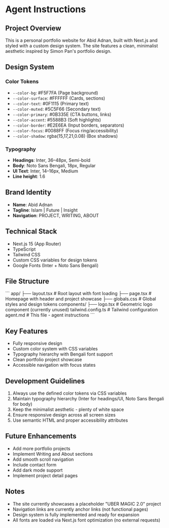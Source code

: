 # Agent Instructions

## Project Overview
This is a personal portfolio website for Abid Adnan, built with Next.js and styled with a custom design system. The site features a clean, minimalist aesthetic inspired by Simon Pan's portfolio design.

## Design System

### Color Tokens
- `--color-bg`: #F5F7FA (Page background)
- `--color-surface`: #FFFFFF (Cards, sections)
- `--color-text`: #0F1115 (Primary text)
- `--color-muted`: #5C5F66 (Secondary text)
- `--color-primary`: #0B335E (CTA buttons, links)
- `--color-accent`: #5588B3 (Soft highlights)
- `--color-border`: #E2E6EA (Input borders, separators)
- `--color-focus`: #0088FF (Focus ring/accessibility)
- `--color-shadow`: rgba(15,17,21,0.08) (Box shadows)

### Typography
- **Headings**: Inter, 36–48px, Semi-bold
- **Body**: Noto Sans Bengali, 18px, Regular
- **UI Text**: Inter, 14–16px, Medium
- **Line height**: 1.6

## Brand Identity
- **Name**: Abid Adnan
- **Tagline**: Islam | Future | Insight
- **Navigation**: PROJECT, WRITING, ABOUT

## Technical Stack
- Next.js 15 (App Router)
- TypeScript
- Tailwind CSS
- Custom CSS variables for design tokens
- Google Fonts (Inter + Noto Sans Bengali)

## File Structure
\`\`\`
app/
├── layout.tsx          # Root layout with font loading
├── page.tsx           # Homepage with header and project showcase
├── globals.css        # Global styles and design tokens
components/
├── logo.tsx           # Geometric logo component (currently unused)
tailwind.config.ts     # Tailwind configuration
agent.md              # This file - agent instructions
\`\`\`

## Key Features
- Fully responsive design
- Custom color system with CSS variables
- Typography hierarchy with Bengali font support
- Clean portfolio project showcase
- Accessible navigation with focus states

## Development Guidelines
1. Always use the defined color tokens via CSS variables
2. Maintain typography hierarchy (Inter for headings/UI, Noto Sans Bengali for body)
3. Keep the minimalist aesthetic - plenty of white space
4. Ensure responsive design across all screen sizes
5. Use semantic HTML and proper accessibility attributes

## Future Enhancements
- Add more portfolio projects
- Implement Writing and About sections
- Add smooth scroll navigation
- Include contact form
- Add dark mode support
- Implement project detail pages

## Notes
- The site currently showcases a placeholder "UBER MAGIC 2.0" project
- Navigation links are currently anchor links (not functional pages)
- Design system is fully implemented and ready for expansion
- All fonts are loaded via Next.js font optimization (no external requests)
